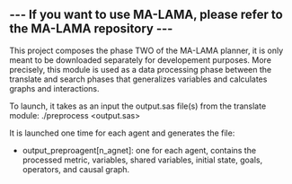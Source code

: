 
## --- If you want to use MA-LAMA, please refer to the MA-LAMA repository ---

This project composes the phase TWO of the MA-LAMA planner, it is only meant to be downloaded separately for developement purposes.
More precisely, this module is used as a data processing phase between the translate and search phases that generalizes variables and calculates graphs and interactions.

To launch, it takes as an input the output.sas file(s) from the translate module: 
./preprocess <output.sas>

It is launched one time for each agent and generates the file:
  - output_preproagent[n_agnet]: one for each agent, contains the processed metric, variables, shared variables, initial state, goals, operators, and causal graph.
